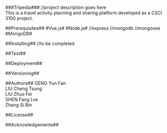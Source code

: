 ###Tripedia###
//project description goes here  
This is a travel activity planning and sharing platform developed as a CSCI 3100 project.

##Prerequisites##
#Vue.js#
#Node.js#
	//express
	//mongodb
	//mongoose
#MongoDB#

##Installing##
//to be completed  

##Test##

##Deployment##

##Versioning##

##Authors##
GENG Yun Fan  
LIU Cheng Tsung  
LIU Zhuo Fei  
SHEN Fang Lve  
Zhang Si Bin  

##License##

##Acknowledgements##
